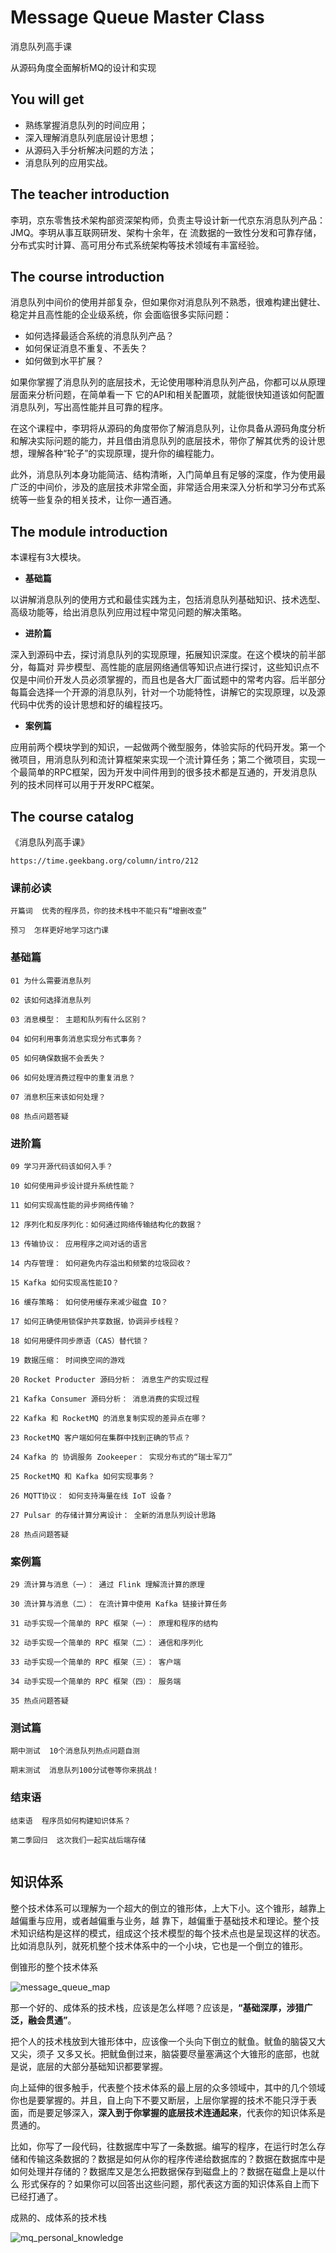 # Message Queue Master Class

消息队列高手课

从源码角度全面解析MQ的设计和实现

## You will get

+ 熟练掌握消息队列的时间应用；
+ 深入理解消息队列底层设计思想；
+ 从源码入手分析解决问题的方法；
+ 消息队列的应用实战。

## The teacher introduction

李玥，京东零售技术架构部资深架构师，负责主导设计新一代京东消息队列产品： JMQ。李玥从事互联网研发、架构十余年，在 流数据的一致性分发和可靠存储，分布式实时计算、高可用分布式系统架构等技术领域有丰富经验。

## The course introduction

消息队列中间价的使用并部复杂，但如果你对消息队列不熟悉，很难构建出健壮、稳定并且高性能的企业级系统，你 会面临很多实际问题：

+ 如何选择最适合系统的消息队列产品？
+ 如何保证消息不重复、不丢失？
+ 如何做到水平扩展？

如果你掌握了消息队列的底层技术，无论使用哪种消息队列产品，你都可以从原理层面来分析问题，在简单看一下 它的API和相关配置项，就能很快知道该如何配置消息队列，写出高性能并且可靠的程序。

在这个课程中，李玥将从源码的角度带你了解消息队列，让你具备从源码角度分析和解决实际问题的能力，并且借由消息队列的底层技术，带你了解其优秀的设计思想，理解各种“轮子”的实现原理，提升你的编程能力。

此外，消息队列本身功能简洁、结构清晰，入门简单且有足够的深度，作为使用最广泛的中间价，涉及的底层技术非常全面，非常适合用来深入分析和学习分布式系统等一些复杂的相关技术，让你一通百通。

## The module introduction

本课程有3大模块。

+ **基础篇**

以讲解消息队列的使用方式和最佳实践为主，包括消息队列基础知识、技术选型、高级功能等，给出消息队列应用过程中常见问题的解决策略。

+ **进阶篇**

深入到源码中去，探讨消息队列的实现原理，拓展知识深度。在这个模块的前半部分，每篇对 异步模型、高性能的底层网络通信等知识点进行探讨，这些知识点不仅是中间价开发人员必须掌握的，而且也是各大厂面试题中的常考内容。后半部分每篇会选择一个开源的消息队列，针对一个功能特性，讲解它的实现原理，以及源代码中优秀的设计思想和好的编程技巧。

+ **案例篇**

应用前两个模块学到的知识，一起做两个微型服务，体验实际的代码开发。第一个微项目，用消息队列和流计算框架来实现一个流计算任务；第二个微项目，实现一个最简单的RPC框架，因为开发中间件用到的很多技术都是互通的，开发消息队列的技术同样可以用于开发RPC框架。

## The course catalog

《消息队列高手课》

```
https://time.geekbang.org/column/intro/212
```


### 课前必读
```
开篇词  优秀的程序员，你的技术栈中不能只有“增删改查”

预习  怎样更好地学习这门课

```

### 基础篇
```
01 为什么需要消息队列

02 该如何选择消息队列

03 消息模型： 主题和队列有什么区别？

04 如何利用事务消息实现分布式事务？

05 如何确保数据不会丢失？

06 如何处理消费过程中的重复消息？

07 消息积压来该如何处理？

08 热点问题答疑

```

### 进阶篇
```
09 学习开源代码该如何入手？

10 如何使用异步设计提升系统性能？

11 如何实现高性能的异步网络传输？

12 序列化和反序列化：如何通过网络传输结构化的数据？

13 传输协议： 应用程序之间对话的语言

14 内存管理： 如何避免内存溢出和频繁的垃圾回收？

15 Kafka 如何实现高性能IO？

16 缓存策略： 如何使用缓存来减少磁盘 IO？

17 如何正确使用锁保护共享数据，协调异步线程？

18 如何用硬件同步原语（CAS）替代锁？

19 数据压缩： 时间换空间的游戏

20 Rocket Producter 源码分析： 消息生产的实现过程

21 Kafka Consumer 源码分析： 消息消费的实现过程

22 Kafka 和 RocketMQ 的消息复制实现的差异点在哪？

23 RocketMQ 客户端如何在集群中找到正确的节点？

24 Kafka 的 协调服务 Zookeeper： 实现分布式的“瑞士军刀”

25 RocketMQ 和 Kafka 如何实现事务？

26 MQTT协议： 如何支持海量在线 IoT 设备？

27 Pulsar 的存储计算分离设计： 全新的消息队列设计思路

28 热点问题答疑

```

### 案例篇
```
29 流计算与消息（一）： 通过 Flink 理解流计算的原理

30 流计算与消息（二）： 在流计算中使用 Kafka 链接计算任务

31 动手实现一个简单的 RPC 框架（一）： 原理和程序的结构

32 动手实现一个简单的 RPC 框架（二）： 通信和序列化

33 动手实现一个简单的 RPC 框架（三）： 客户端

34 动手实现一个简单的 RPC 框架（四）： 服务端

35 热点问题答疑

```

### 测试篇
```
期中测试  10个消息队列热点问题自测

期末测试  消息队列100分试卷等你来挑战！

```

### 结束语
```
结束语  程序员如何构建知识体系？

第二季回归  这次我们一起实战后端存储


```


## 知识体系

整个技术体系可以理解为一个超大的倒立的锥形体，上大下小。这个锥形，越靠上越偏重与应用，或者越偏重与业务，越 靠下，越偏重于基础技术和理论。整个技术知识结构是这样的模式，组成这个技术模型的每个技术点也是呈现这样的状态。比如消息队列，就死机整个技术体系中的一个小块，它也是一个倒立的锥形。


倒锥形的整个技术体系

![message_queue_map](https://github.com/yumushui/database/blob/master/message_queue/message_queue_master_class/message_queue_map.jpg  "message_queue_map")

那一个好的、成体系的技术栈，应该是怎么样嗯？应该是，**“基础深厚，涉猎广泛，融会贯通”**。

把个人的技术栈放到大锥形体中，应该像一个头向下倒立的鱿鱼。鱿鱼的脑袋又大又尖，须子 又多又长。把鱿鱼倒过来，脑袋要尽量塞满这个大锥形的底部，也就是说，底层的大部分基础知识都要掌握。

向上延伸的很多触手，代表整个技术体系的最上层的众多领域中，其中的几个领域你也是要掌握的。并且，自上向下不要又断层，上层你掌握的技术不能只浮于表面，而是要足够深入，**深入到于你掌握的底层技术连通起来**，代表你的知识体系是贯通的。

比如，你写了一段代码，往数据库中写了一条数据。编写的程序，在运行时怎么存储和传输这条数据的？数据是如何从你的程序传递给数据库的？数据在数据库中是如何处理并存储的？数据库又是怎么把数据保存到磁盘上的？数据在磁盘上是以什么 形式保存的？如果你可以回答出这些问题，那代表这方面的知识体系自上而下已经打通了。

成熟的、成体系的技术栈

![mq_personal_knowledge](https://github.com/yumushui/database/blob/master/message_queue/message_queue_master_class/mq_personal_knowledge.jpg  "mq_personal_knowledge")





